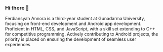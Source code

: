 ### Hi there 👋

Ferdiansyah Annora is a third-year student at Gunadarma University, focusing on front-end development and 
Android app development. Proficient in HTML, CSS, and JavaScript, with a skill set extending to C++ for competitive programming. Actively contributing to Android projects, the priority is placed on ensuring the development of seamless user experiences.

<!--
**ferdianrra/ferdianrra** is a ✨ _special_ ✨ repository because its `README.md` (this file) appears on your GitHub profile.

Here are some ideas to get you started:

- 🔭 I’m currently working on ...
- 🌱 I’m currently learning ...
- 👯 I’m looking to collaborate on ...
- 🤔 I’m looking for help with ...
- 💬 Ask me about ...
- 📫 How to reach me: ...
- 😄 Pronouns: ...
- ⚡ Fun fact: ...
-->
